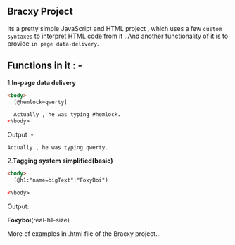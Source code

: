 ## Bracxy Project

Its a pretty simple JavaScript and HTML project , which uses a few `custom syntaxes` to interpret HTML code from it .
And another functionality of it is to provide `in page data-delivery`.


## Functions in it : -

1.**In-page data delivery**

```html
<body>
  [@hemlock=qwerty]

  Actually , he was typing #hemlock.
<\body>
 ```
Output :-

` Actually , he was typing qwerty. `

2.**Tagging system simplified(basic)**

```html
<body>
  (@h1:"name=bigText":"FoxyBoi")

<\body>
```
Output:

**Foxyboi**(real-h1-size)



More of examples in .html file of the Bracxy project...

